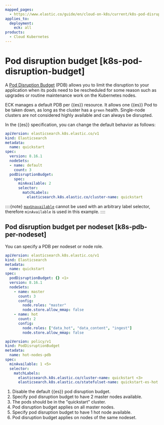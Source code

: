 ```yaml
---
mapped_pages:
  - https://www.elastic.co/guide/en/cloud-on-k8s/current/k8s-pod-disruption-budget.html
applies_to:
  deployment:
    eck: all
products:
  - Cloud Kubernetes
---
```


# Pod disruption budget [k8s-pod-disruption-budget]

A [Pod Disruption Budget](https://kubernetes.io/docs/tasks/run-application/configure-pdb/) (PDB) allows you to limit the disruption to your application when its pods need to be rescheduled for some reason such as upgrades or routine maintenance work on the Kubernetes nodes.

ECK manages a default PDB per {{es}} resource. It allows one {{es}} Pod to be taken down, as long as the cluster has a `green` health. Single-node clusters are not considered highly available and can always be disrupted.

In the {{es}} specification, you can change the default behavior as follows:

```yaml
apiVersion: elasticsearch.k8s.elastic.co/v1
kind: Elasticsearch
metadata:
  name: quickstart
spec:
  version: 8.16.1
  nodeSets:
  - name: default
    count: 3
  podDisruptionBudget:
    spec:
      minAvailable: 2
      selector:
        matchLabels:
          elasticsearch.k8s.elastic.co/cluster-name: quickstart
```

::::{note} 
[`maxUnavailable`](https://kubernetes.io/docs/tasks/run-application/configure-pdb/#arbitrary-controllers-and-selectors) cannot be used with an arbitrary label selector, therefore `minAvailable` is used in this example.
::::


## Pod disruption budget per nodeset [k8s-pdb-per-nodeset]

You can specify a PDB per nodeset or node role.

```yaml
apiVersion: elasticsearch.k8s.elastic.co/v1
kind: Elasticsearch
metadata:
  name: quickstart
spec:
  podDisruptionBudget: {} <1>
  version: 8.16.1
  nodeSets:
    - name: master
      count: 3
      config:
        node.roles: "master"
        node.store.allow_mmap: false
    - name: hot
      count: 2
      config:
        node.roles: ["data_hot", "data_content", "ingest"]
        node.store.allow_mmap: false

apiVersion: policy/v1
kind: PodDisruptionBudget
metadata:
  name: hot-nodes-pdb
spec:
  minAvailable: 1 <5>
  selector:
    matchLabels:
      elasticsearch.k8s.elastic.co/cluster-name: quickstart <3>
      elasticsearch.k8s.elastic.co/statefulset-name: quickstart-es-hot <6>
```

1. Disable the default {{es}} pod disruption budget.
2. Specify pod disruption budget to have 2 master nodes available.
3. The pods should be in the "quickstart" cluster.
4. Pod disruption budget applies on all master nodes.
5. Specify pod disruption budget to have 1 hot node available.
6. Pod disruption budget applies on nodes of the same nodeset.



